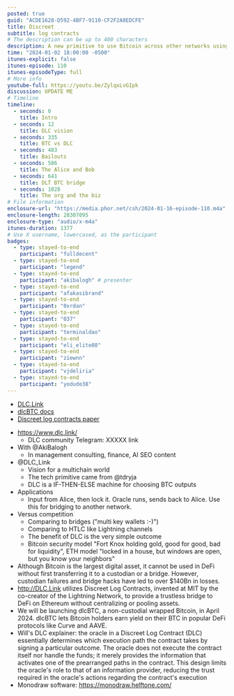 ```yaml
---
posted: true
guid: "ACDE1628-D592-4BF7-9110-CF2F2A8EDCFE"
title: Discreet
subtitle: log contracts
# The description can be up to 400 characters
description: A new primitive to use Bitcoin across other networks using oracles with limited abilities.
time: "2024-01-02 18:00:00 -0500"
itunes-explicit: false
itunes-episode: 110
itunes-episodeType: full
# More info
youtube-full: https://youtu.be/ZylqxLvGIpk
discussion: UPDATE ME
# Timeline
timeline:
  - seconds: 0
    title: Intro
  - seconds: 12
    title: DLC vision
  - seconds: 335
    title: BTC vs DLC
  - seconds: 483
    title: Bailouts
  - seconds: 586
    title: The Alice and Bob
  - seconds: 641
    title: DLT BTC bridge
  - seconds: 1028
    title: The org and the biz
# File information
enclosure-url: "https://media.phor.net/csh/2024-01-16-episode-110.m4a"
enclosure-length: 28307095
enclosure-type: "audio/x-m4a"
itunes-duration: 1377
# Use X username, lowercased, as the participant
badges:
  - type: stayed-to-end
    participant: "fulldecent"
  - type: stayed-to-end
    participant: "legend"
  - type: stayed-to-end
    participant: "akibalogh" # presenter
  - type: stayed-to-end
    participant: "afakasibrand"
  - type: stayed-to-end
    participant: "0xrdan"
  - type: stayed-to-end
    participant: "037"
  - type: stayed-to-end
    participant: "terminaldao"
  - type: stayed-to-end
    participant: "eli_elite08"
  - type: stayed-to-end
    participant: "ziewnn"
  - type: stayed-to-end
    participant: "vjdeliria"
  - type: stayed-to-end
    participant: "yodude38"
---
```


- [DLC.Link](https://dlc.link)
- [dlcBTC docs](https://docs.dlc.link/)
- [Discreet log contracts paper](https://adiabat.github.io/dlc.pdf)

<!--end of quick notes-->

- https://www.dlc.link/
  - DLC community Telegram: XXXXX link
- With @AkiBalogh
  - In management consulting, finance, AI SEO content
- @DLC_Link
  - Vision for a multichain world
  - The tech primitive came from @tdryja
  - DLC is a IF-THEN-ELSE machine for choosing BTC outputs
- Applications
  - Input from Alice, then lock it. Oracle runs, sends back to Alice. Use this for bridging to another network.
- Versus competition
  - Comparing to bridges ("multi key wallets :-)")
  - Comparing to HTLC like Lightning channels
  - The benefit of DLC is the very simple outcome
  - Bitcoin security model "Fort Knox holding gold, good for good, bad for liquidity", ETH model "locked in a house, but windows are open, but you know your neighbors"
- Although Bitcoin is the largest digital asset, it cannot be used in DeFi without first transferring it to a custodian or a bridge. However, custodian failures and bridge hacks have led to over $140Bn in losses.
- http://DLC.Link utilizes Discreet Log Contracts, invented at MIT by the co-creator of the Lightning Network, to provide a trustless bridge to DeFi on Ethereum without centralizing or pooling assets. 
- We will be launching dlcBTC, a non-custodial wrapped Bitcoin, in April 2024. dlcBTC lets Bitcoin holders earn yield on their BTC in popular DeFi protocols like Curve and AAVE.
- Will's DLC explainer: the oracle in a Discreet Log Contract (DLC) essentially determines which execution path the contract takes by signing a particular outcome. The oracle does not execute the contract itself nor handle the funds; it merely provides the information that activates one of the prearranged paths in the contract. This design limits the oracle's role to that of an information provider, reducing the trust required in the oracle's actions regarding the contract's execution
- Monodraw software: https://monodraw.helftone.com/